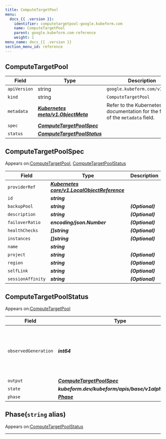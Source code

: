 ```yaml
---
title: ComputeTargetPool
menu:
  docs_{{ .version }}:
    identifier: computetargetpool-google.kubeform.com
    name: ComputeTargetPool
    parent: google.kubeform.com-reference
    weight: 1
menu_name: docs_{{ .version }}
section_menu_id: reference
---
```


## ComputeTargetPool
| Field | Type | Description |
| ------ | ----- | ----------- |
| `apiVersion` | string | `google.kubeform.com/v1alpha1` |
|    `kind` | string | `ComputeTargetPool` |
| `metadata` | ***[Kubernetes meta/v1.ObjectMeta](https://kubernetes.io/docs/reference/generated/kubernetes-api/v1.13/#objectmeta-v1-meta)***|Refer to the Kubernetes API documentation for the fields of the `metadata` field.|
| `spec` | ***[ComputeTargetPoolSpec](#computetargetpoolspec)***||
| `status` | ***[ComputeTargetPoolStatus](#computetargetpoolstatus)***||
## ComputeTargetPoolSpec

Appears on:[ComputeTargetPool](#computetargetpool), [ComputeTargetPoolStatus](#computetargetpoolstatus)

| Field | Type | Description |
| ------ | ----- | ----------- |
| `providerRef` | ***[Kubernetes core/v1.LocalObjectReference](https://kubernetes.io/docs/reference/generated/kubernetes-api/v1.13/#localobjectreference-v1-core)***||
| `id` | ***string***||
| `backupPool` | ***string***| ***(Optional)*** |
| `description` | ***string***| ***(Optional)*** |
| `failoverRatio` | ***encoding/json.Number***| ***(Optional)*** |
| `healthChecks` | ***[]string***| ***(Optional)*** |
| `instances` | ***[]string***| ***(Optional)*** |
| `name` | ***string***||
| `project` | ***string***| ***(Optional)*** |
| `region` | ***string***| ***(Optional)*** |
| `selfLink` | ***string***| ***(Optional)*** |
| `sessionAffinity` | ***string***| ***(Optional)*** |
## ComputeTargetPoolStatus

Appears on:[ComputeTargetPool](#computetargetpool)

| Field | Type | Description |
| ------ | ----- | ----------- |
| `observedGeneration` | ***int64***| ***(Optional)*** Resource generation, which is updated on mutation by the API Server.|
| `output` | ***[ComputeTargetPoolSpec](#computetargetpoolspec)***| ***(Optional)*** |
| `state` | ***kubeform.dev/kubeform/apis/base/v1alpha1.State***| ***(Optional)*** |
| `phase` | ***[Phase](#phase)***| ***(Optional)*** |
## Phase(`string` alias)

Appears on:[ComputeTargetPoolStatus](#computetargetpoolstatus)

---
